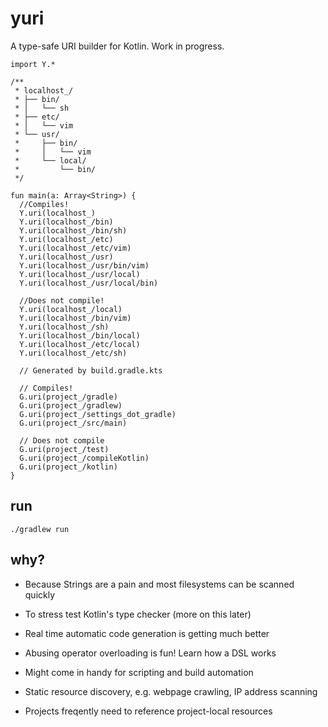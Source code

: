 # yuri

A type-safe URI builder for Kotlin. Work in progress.

```
import Y.*

/**
 * localhost_/
 * ├── bin/
 * │   └── sh
 * ├── etc/
 * │   └── vim
 * └── usr/
 *     ├── bin/
 *     │   └── vim
 *     └── local/
 *         └── bin/
 */

fun main(a: Array<String>) {
  //Compiles!
  Y.uri(localhost_)
  Y.uri(localhost_/bin)
  Y.uri(localhost_/bin/sh)
  Y.uri(localhost_/etc)
  Y.uri(localhost_/etc/vim)
  Y.uri(localhost_/usr)
  Y.uri(localhost_/usr/bin/vim)
  Y.uri(localhost_/usr/local)
  Y.uri(localhost_/usr/local/bin)

  //Does not compile!
  Y.uri(localhost_/local)
  Y.uri(localhost_/bin/vim)
  Y.uri(localhost_/sh)
  Y.uri(localhost_/bin/local)
  Y.uri(localhost_/etc/local)
  Y.uri(localhost_/etc/sh)

  // Generated by build.gradle.kts

  // Compiles!
  G.uri(project_/gradle)
  G.uri(project_/gradlew)
  G.uri(project_/settings_dot_gradle)
  G.uri(project_/src/main)

  // Does not compile
  G.uri(project_/test)
  G.uri(project_/compileKotlin)
  G.uri(project_/kotlin)
}
```


## run

`./gradlew run`

## why?

- Because Strings are a pain and most filesystems can be scanned quickly

- To stress test Kotlin's type checker (more on this later)

- Real time automatic code generation is getting much better

- Abusing operator overloading is fun! Learn how a DSL works

- Might come in handy for scripting and build automation

- Static resource discovery, e.g. webpage crawling, IP address scanning

- Projects freqently need to reference project-local resources
